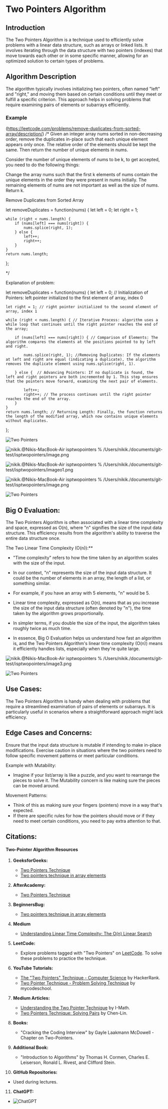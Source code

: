 # Two Pointers Algorithm 

## Introduction
The Two Pointers Algorithm is a technique used to efficiently solve problems with a linear data structure, such as arrays or linked lists. It involves iterating through the data structure with two pointers (indexes) that move towards each other or in some specific manner, allowing for an optimized solution to certain types of problems.

## Algorithm Description
The algorithm typically involves initializing two pointers, often named "left" and "right," and moving them based on certain conditions until they meet or fulfill a specific criterion. This approach helps in solving problems that require examining pairs of elements or subarrays efficiently.

### Example 
(https://leetcode.com/problems/remove-duplicates-from-sorted-array/description/)
/*
Given an integer array nums sorted in non-decreasing order, remove the duplicates in-place such that each unique element appears only once. The relative order of the elements should be kept the same. Then return the number of unique elements in nums.

Consider the number of unique elements of nums to be k, to get accepted, you need to do the following things:

Change the array nums such that the first k elements of nums contain the unique elements in the order they were present in nums initially. The remaining elements of nums are not important as well as the size of nums.
Return k.

Remove Duplicates from Sorted Array

let removeDuplicates = function(nums) {
    let left = 0;
    let right = 1;

    while (right < nums.length) {
        if (nums[left] === nums[right]) {
            nums.splice(right, 1);
        } else {
            left++;
            right++;
        }
    }
    return nums.length;
};

*/

Explanation of problem:

let removeDuplicates = function(nums) {
    let left = 0; // Initialization of Pointers: left pointer initialized to the first element of array, index 0

    let right = 1; // right pointer initialized to the second element of array, index 1

    while (right < nums.length) { // Iterative Process: algorithm uses a while loop that continues until the right pointer reaches the end of the array;

        if (nums[left] === nums[right]) { // Comparison of Elements: The algorithm compares the elements at the positions pointed to by left and right.

            nums.splice(right, 1); //Removing Duplicates: If the elements at left and right are equal (indicating a duplicate), the algorithm removes the duplicate element using nums.splice(right, 1).

        } else {  // Advancing Pointers: If no duplicate is found, the left and right pointers are both incremented by 1. This step ensures that the pointers move forward, examining the next pair of elements.

            left++;  
            right++; // The process continues until the right pointer reaches the end of the array.
        }
    }
    return nums.length; // Returning Length: Finally, the function returns the length of the modified array, which now contains unique elements without duplicates.
};




![Two Pointers](https://beginnersbug.com/two-pointer-algorithm/)

![nikik.@Nikis-MacBook-Air isptwopointers % /Users/nikik./documents/git-test/isptwopointers/image.png](image.png)


![nikik.@Nikis-MacBook-Air isptwopointers % /Users/nikik./documents/git-test/isptwopointers/imageo1.png](image01.png)

![nikik.@Nikis-MacBook-Air isptwopointers % /Users/nikik./documents/git-test/isptwopointers/image.png](image02.png)

![Two Pointers](https://afteracademy.com/blog/what-is-the-two-pointer-technique/)



## Big O Evaluation:
The Two Pointers Algorithm is often associated with a linear time complexity and space, expressed as O(n), where "n" signifies the size of the input data structure. This efficiency results from the algorithm's ability to traverse the entire data structure once.

The Two Linear Time Complexity (O(n)):**

   - "Time complexity" refers to how the time taken by an algorithm scales with the size of the input.  
   
   - In our context, "n" represents the size of the input data structure. It could be the number of elements in an array, the length of a list, or something similar.

   - For example, if you have an array with 5 elements, "n" would be 5.

   - Linear time complexity, expressed as O(n), means that as you increase the size of the input data structure (often denoted by "n"), the time taken by the algorithm grows proportionally.

   - In simpler terms, if you double the size of the input, the algorithm takes roughly twice as much time.
   
   - In essence, Big O Evaluation helps us understand how fast an algorithm is, and the Two Pointers Algorithm's linear time complexity (O(n)) means it efficiently handles lists, especially when they're quite large.

![nikik.@Nikis-MacBook-Air isptwopointers % /Users/nikik./documents/git-test/isptwopointers/image3.png](Image3.png)

![Two Pointers](https://medium.com/@er.simar.aneja/understanding-linear-time-complexity-the-o-n-linear-search-algorithm-6c00ba69e510)


## Use Cases:
The Two Pointers Algorithm is handy when dealing with problems that require a streamlined examination of pairs of elements or subarrays. It is particularly useful in scenarios where a straightforward approach might lack efficiency.

## Edge Cases and Concerns:
Ensure that the input data structure is mutable if intending to make in-place modifications.
Exercise caution in situations where the two pointers need to follow specific movement patterns or meet particular conditions.

Example with Mutability:

   - Imagine if your list/array is like a puzzle, and you want to rearrange the pieces to solve it. The Mutability concern is like making sure the pieces can be moved around.

 Movement Patterns:

   - Think of this as making sure your fingers (pointers) move in a way that's expected.
   - If there are specific rules for how the pointers should move or if they need to meet certain conditions, you need to pay extra attention to that.



## Citations:
#### Two-Pointer Algorithm Resources

1. **GeeksforGeeks:**
   - [Two Pointers Technique](https://www.geeksforgeeks.org/two-pointers-technique/)
   - [Two pointers technique in array elements](https://www.geeksforgeeks.org/two-pointers-technique/)

2. **AfterAcademy:**
   - [Two Pointers Technique](https://afteracademy.com/blog/what-is-the-two-pointer-technique/)
 
3. **BeginnersBug:**
   - [Two pointers technique in array elements](https://beginnersbug.com/two-pointer-algorithm/)

4. **Medium**
   - [Understanding Linear Time Complexity: The O(n) Linear Search](https://medium.com/@er.simar.aneja/understanding-linear-time-complexity-the-o-n-linear-search-algorithm-6c00ba69e510)

5. **LeetCode:**
   - Explore problems tagged with "Two Pointers" on [LeetCode](https://leetcode.com/tag/two-pointers/). To solve these problems to practice the technique.

6. **YouTube Tutorials:**
   - [The "Two Pointers" Technique - Computer Science](https://www.youtube.com/watch?v=3gDVInOGqCQ) by HackerRank.
   - [Two Pointer Technique - Problem Solving Technique](https://www.youtube.com/watch?v=Oi1fomNYp1c) by mycodeschool.

7. **Medium Articles:**
   - [Understanding the Two Pointer Technique](https://medium.com/i-math/understanding-the-two-pointer-technique-8f67d4c6a5f8) by I-Math.
   - [Two Pointers Technique: Solving Pairs](https://medium.com/@lenchen1112/two-pointers-technique-solving-pairs-253db2026a48) by Chen-Lin.

8. **Books:**
   - "Cracking the Coding Interview" by Gayle Laakmann McDowell - Chapter on Two-Pointers.

9. **Additional Book:**
   - "Introduction to Algorithms" by Thomas H. Cormen, Charles E. Leiserson, Ronald L. Rivest, and Clifford Stein.

10. **GitHub Repositories:**
   - Used during lectures.

11. **ChatGPT:**
   - ![ChatGPT](https://chat.openai.com/share/c36ede60-70e5-4a43-8516-f54756b139f9)





